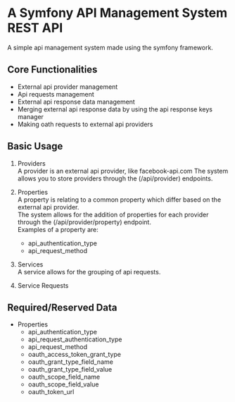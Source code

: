 # A Symfony API Management System REST API
A simple api management system made using the symfony framework.

## Core Functionalities
- External api provider management
- Api requests management
- External api response data management
- Merging external api response data by using the api response keys manager
- Making oath requests to external api providers

## Basic Usage
1. Providers    
A provider is an external api provider, like facebook-api.com
The system allows you to store providers through the (/api/provider) endpoints.

2. Properties    
A property is relating to a common property which differ based on the external api provider.    
The system allows for the addition of properties for each provider through the (/api/provider/property) endpoint.    
Examples of a property are:
    - api_authentication_type
    - api_request_method    

3. Services    
A service allows for the grouping of api requests.

4. Service Requests    


## Required/Reserved Data
- Properties
    - api_authentication_type
    - api_request_authentication_type
    - api_request_method
    - oauth_access_token_grant_type
    - oauth_grant_type_field_name
    - oauth_grant_type_field_value
    - oauth_scope_field_name
    - oauth_scope_field_value
    - oauth_token_url
